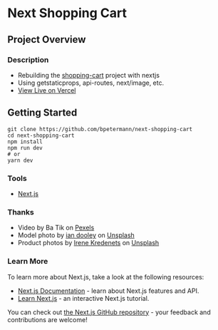 # Next Shopping Cart

## Project Overview

### Description

- Rebuilding the [shopping-cart](https://github.com/bpetermann/shopping-cart) project with nextjs
- Using getstaticprops, api-routes, next/image, etc.
- [View Live on Vercel](https://next-shopping-cart-beige.vercel.app/)

## Getting Started

```
git clone https://github.com/bpetermann/next-shopping-cart
cd next-shopping-cart
npm install
npm run dev
# or
yarn dev
```

### Tools

- [Next.js](https://nextjs.org/)

### Thanks

- Video by Ba Tik on <a href="https://www.pexels.com/de-de/video/frau-die-auf-einer-couch-mit-sonnenstrahlen-sitzt-die-durch-das-fenster-gehen-3753702/">Pexels</a>
- Model photo by <a href="https://unsplash.com/@sadswim?utm_source=unsplash&utm_medium=referral&utm_content=creditCopyText">ian dooley</a> on <a href="https://unsplash.com/s/photos/model?utm_source=unsplash&utm_medium=referral&utm_content=creditCopyText">Unsplash</a><br>
- Product photos by <a href="https://unsplash.com/@ikredenets?utm_source=unsplash&utm_medium=referral&utm_content=creditCopyText">Irene Kredenets</a> on <a href="https://unsplash.com/s/photos/shoes?utm_source=unsplash&utm_medium=referral&utm_content=creditCopyText">Unsplash</a>

### Learn More

To learn more about Next.js, take a look at the following resources:

- [Next.js Documentation](https://nextjs.org/docs) - learn about Next.js features and API.
- [Learn Next.js](https://nextjs.org/learn) - an interactive Next.js tutorial.

You can check out [the Next.js GitHub repository](https://github.com/vercel/next.js/) - your feedback and contributions are welcome!
